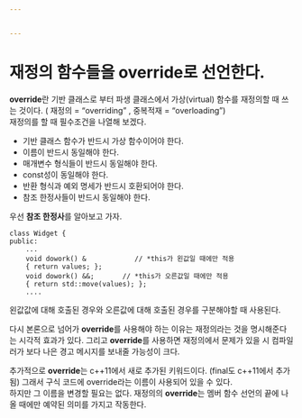 ```yaml
---


---
```


<h1 id="재정의-함수들을-override로-선언한다.">재정의 함수들을 override로 선언한다.</h1>
<p><strong>override</strong>란 기반 클래스로 부터 파생 클래스에서 가상(virtual) 함수를 재정의할 때 쓰는 것이다. ( 재정의 = “overriding” , 중복적재 = “overloading”)<br>
재정의를 할 때 필수조건을 나열해 보겠다.</p>
<ul>
<li>기반 클래스 함수가 반드시 가상 함수이어야 한다.</li>
<li>이름이 반드시 동일해야 한다.</li>
<li>매개변수 형식들이 반드시 동일해야 한다.</li>
<li>const성이 동일해야 한다.</li>
<li>반환 형식과 예외 명세가 반드시 호환되어야 한다.</li>
<li>참조 한정사들이 반드시 동일해야 한다.</li>
</ul>
<p>우선 <strong>참조 한정사</strong>를 알아보고 가자.</p>
<pre class=" language-c"><code class="prism ++ language-c">class Widget <span class="token punctuation">{</span>
public<span class="token punctuation">:</span>
	<span class="token punctuation">.</span><span class="token punctuation">.</span><span class="token punctuation">.</span>
	<span class="token keyword">void</span> <span class="token function">dowork</span><span class="token punctuation">(</span><span class="token punctuation">)</span> <span class="token operator">&amp;</span>			<span class="token comment">// *this가 왼값일 때에만 적용</span>
	<span class="token punctuation">{</span> <span class="token keyword">return</span> values<span class="token punctuation">;</span> <span class="token punctuation">}</span><span class="token punctuation">;</span>
	<span class="token keyword">void</span> <span class="token function">dowork</span><span class="token punctuation">(</span><span class="token punctuation">)</span> <span class="token operator">&amp;&amp;</span><span class="token punctuation">;</span>		<span class="token comment">// *this가 오른값일 때에만 적용</span>
	<span class="token punctuation">{</span> <span class="token keyword">return</span> std<span class="token punctuation">:</span><span class="token punctuation">:</span><span class="token function">move</span><span class="token punctuation">(</span>values<span class="token punctuation">)</span><span class="token punctuation">;</span> <span class="token punctuation">}</span><span class="token punctuation">;</span>
	<span class="token punctuation">.</span><span class="token punctuation">.</span><span class="token punctuation">.</span><span class="token punctuation">.</span>
</code></pre>
<p>왼값값에 대해 호출된 경우와 오른값에 대해 호출된 경우를 구분해야할 때 사용된다.</p>
<p>다시 본론으로 넘어가 <strong>override</strong>를 사용해야 하는 이유는 재정의라는 것을 명시해준다는 시각적 효과가 있다. 그리고 <strong>override</strong>를 사용하면 재정의에서 문제가 있을 시 컴파일러가 보다 나은 경고 메시지를 보내줄 가능성이 크다.</p>
<p>추가적으로 <strong>override</strong>는 c++11에서 새로 추가된 키워드이다. (final도 c++11에서 추가됨) 그래서 구식 코드에 override라는 이름이 사용되어 있을 수 있다.<br>
하지만 그 이름을 변경할 필요는 없다. 재정의의 <strong>override</strong>는 멤버 함수 선언의 끝에 나올 때에만 예약된 의미를 가지고 작동한다.</p>

